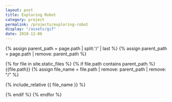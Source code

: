 ```yaml
---
layout: post
title: Exploring Robot
category: project
permalink: /projects/exploring-robot
display: "/assets/gif"
date: 2018-12-06
---
```


{% assign parent_path = page.path | split:'/' | last %}
{% assign parent_path = page.path | remove:  parent_path %}

{% for file in site.static_files %}
{% if file.path contains parent_path %}
{{file.path}}
{% assign file_name = file.path | remove:  parent_path | remove:  "/" %}

{% include_relative {{ file_name }} %}

{% endif %}
{% endfor %}